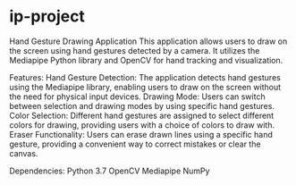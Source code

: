 # ip-project


Hand Gesture Drawing Application
This application allows users to draw on the screen using hand gestures detected by a camera. It utilizes the Mediapipe Python library and OpenCV for hand tracking and visualization.

Features:
Hand Gesture Detection: The application detects hand gestures using the Mediapipe library, enabling users to draw on the screen without the need for physical input devices.
Drawing Mode: Users can switch between selection and drawing modes by using specific hand gestures.
Color Selection: Different hand gestures are assigned to select different colors for drawing, providing users with a choice of colors to draw with.
Eraser Functionality: Users can erase drawn lines using a specific hand gesture, providing a convenient way to correct mistakes or clear the canvas.

Dependencies:
Python 3.7
OpenCV
Mediapipe
NumPy
